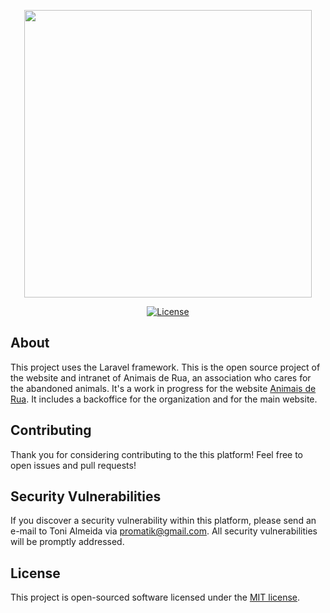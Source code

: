 <p align="center"><img src="https://admin.animaisderua.org/img/logo/logo-text.svg" width="460"></p>

<p align="center">
<a href="https://packagist.org/packages/laravel/framework"><img src="https://poser.pugx.org/laravel/framework/license.svg" alt="License"></a>
</p>


## About

This project uses the Laravel framework. 
This is the open source project of the website and intranet of Animais de Rua, an association who cares for the abandoned animals.
It's a work in progress for the website [Animais de Rua](https://animaisderua.org/).
It includes a backoffice for the organization and for the main website.


## Contributing

Thank you for considering contributing to the this platform! Feel free to open issues and pull requests!


## Security Vulnerabilities

If you discover a security vulnerability within this platform, please send an e-mail to Toni Almeida via [promatik@gmail.com](mailto:promatik@gmail.com). All security vulnerabilities will be promptly addressed.


## License

This project is open-sourced software licensed under the [MIT license](https://opensource.org/licenses/MIT).